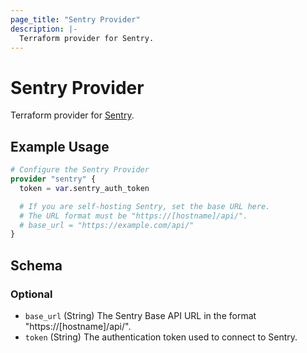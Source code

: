 ```yaml
---
page_title: "Sentry Provider"
description: |-
  Terraform provider for Sentry.
---
```


# Sentry Provider

Terraform provider for [Sentry](https://sentry.io).

## Example Usage

```terraform
# Configure the Sentry Provider
provider "sentry" {
  token = var.sentry_auth_token

  # If you are self-hosting Sentry, set the base URL here.
  # The URL format must be "https://[hostname]/api/".
  # base_url = "https://example.com/api/"
}
```

<!-- schema generated by tfplugindocs -->
## Schema

### Optional

- `base_url` (String) The Sentry Base API URL in the format "https://[hostname]/api/".
- `token` (String) The authentication token used to connect to Sentry.


